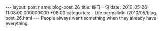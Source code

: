 --- layout: post name: blog-post\_26 title: 每日一句 date: 2010-05-26 11:08:00.000000000 +08:00 categories: - Life permalink: /2010/05/blog-post\_26.html --- People always want something when they already have everything.
